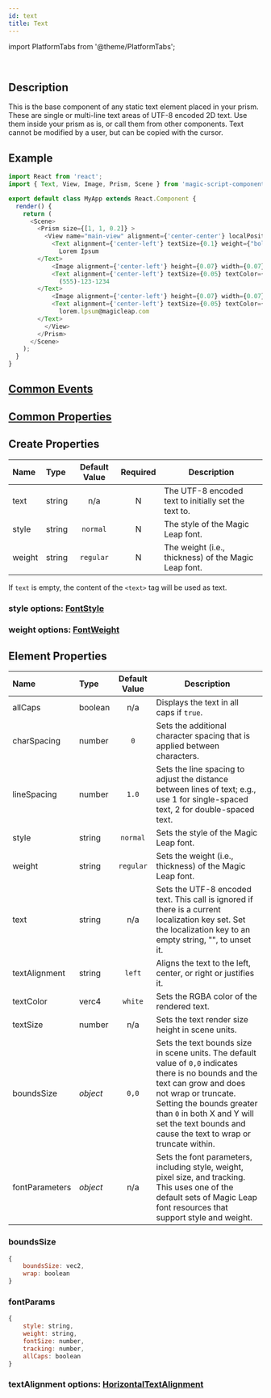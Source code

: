 ```yaml
---
id: text
title: Text
---
```


import PlatformTabs from '@theme/PlatformTabs';

<PlatformTabs component='text' />​

## Description

This is the base component of any static text element placed in your prism. These are single or multi-line text areas of UTF-8 encoded 2D text. Use them inside your prism as is, or call them from other components. Text cannot be modified by a user, but can be copied with the cursor.

## Example

```javascript
import React from 'react';
import { Text, View, Image, Prism, Scene } from 'magic-script-components';

export default class MyApp extends React.Component {
  render() {
    return (
      <Scene>
        <Prism size={[1, 1, 0.2]} >
          <View name="main-view" alignment={'center-center'} localPosition={[-0.31, 0, 0]}>
            <Text alignment={'center-left'} textSize={0.1} weight={"bold"} textColor={"#85D834"} localPosition={[0, 0.12, 0]}>
              Lorem Ipsum
        </Text>
            <Image alignment={'center-left'} height={0.07} width={0.07} icon={"phone"} />
            <Text alignment={'center-left'} textSize={0.05} textColor={"#B5B5B5"} localPosition={[0.1, 0, 0]}>
              (555)-123-1234
        </Text>
            <Image alignment={'center-left'} height={0.07} width={0.07} icon={"send"} localPosition={[0, -0.1, 0]} />
            <Text alignment={'center-left'} textSize={0.05} textColor={"#e0e0e0"} localPosition={[0.1, -0.1, 0]}>
              lorem.lpsum@magicleap.com
        </Text>
          </View>
        </Prism>
      </Scene>
    );
  }
}
```

## [Common Events](../events/CommonEvents.md)

## [Common Properties](../types/Properties.md)

## Create Properties

| Name   | Type   | Default Value | Required | Description                                          |
| :----- | :----- | :-----------: | :------: | ---------------------------------------------------- |
| text   | string |      n/a      |    N     | The UTF-8 encoded text to initially set the text to. |
| style  | string |   `normal`    |    N     | The style of the Magic Leap font.                    |
| weight | string |   `regular`   |    N     | The weight (i.e., thickness) of the Magic Leap font. |

If `text` is empty, the content of the `<text>` tag will be used as text.

### style options: [FontStyle](../types/FontStyle.md)

### weight options: [FontWeight](../types/FontWeight.md)

## Element Properties

| Name           | Type     | Default Value | Description |
| :------------- | :------- | :-----------: | ----------- |
| allCaps        | boolean  |      n/a      | Displays the text in all caps if `true`.  |
| charSpacing    | number   |      `0`      | Sets the additional character spacing that is applied between characters. |
| lineSpacing    | number   |     `1.0`     | Sets the line spacing to adjust the distance between lines of text; e.g., use 1 for single-spaced text, 2 for double-spaced text. |
| style          | string   |    `normal`   | Sets the style of the Magic Leap font.  |
| weight         | string   |    `regular`    | Sets the weight (i.e., thickness) of the Magic Leap font.  |
| text           | string   |        n/a       | Sets the UTF-8 encoded text. This call is ignored if there is a current localization key set. Set the localization key to an empty string, "", to unset it.  |
| textAlignment  | string   |      `left`         | Aligns the text to the left, center, or right or justifies it.  |
| textColor      | verc4    |      `white`         | Sets the RGBA color of the rendered text.  |
| textSize       | number   |       n/a        | Sets the text render size height in scene units.  |
| boundsSize     | _object_ |     `0,0`     | Sets the text bounds size in scene units. The default value of `0,0` indicates there is no bounds and the text can grow and does not wrap or truncate. Setting the bounds greater than `0` in both X and Y will set the text bounds and cause the text to wrap or truncate within. |
| fontParameters | _object_ |         n/a      | Sets the font parameters, including style, weight, pixel size, and tracking. This uses one of the default sets of Magic Leap font resources that support style and weight.  |

### boundsSize

```javascript
{
    boundsSize: vec2,
    wrap: boolean
}
```

### fontParams

```javascript
{
    style: string,
    weight: string,
    fontSize: number,
    tracking: number,
    allCaps: boolean
}
```

### textAlignment options: [HorizontalTextAlignment](../types/HorizontalTextAlignment.md)
